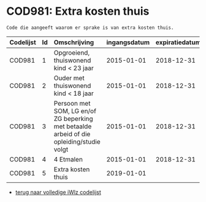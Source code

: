 # COD981: Extra kosten thuis	
	Code die aangeeft waarom er sprake is van extra kosten thuis.	
|Codelijst|Id|Omschrijving|ingangsdatum|expiratiedatum|mutatiedatum|mutatie|	
|:--|:--|:--|:--|:--|:--|:--|	
|	COD981	|	1	|	Opgroeiend, thuiswonend kind < 23 jaar	|	2015-01-01	|	2018-12-31	|	2018-07-01	|	vervallen	|
|	COD981	|	2	|	Ouder met thuiswonend kind < 18 jaar	|	2015-01-01	|	2018-12-31	|	2018-07-01	|	vervallen	|
|	COD981	|	3	|	Persoon met SOM, LG en/of ZG beperking met betaalde arbeid of die opleiding/studie volgt	|	2015-01-01	|	2018-12-31	|	2018-07-01	|	vervallen	|
|	COD981	|	4	|	4 Etmalen	|	2015-01-01	|	2018-12-31	|	2018-07-01	|	vervallen	|
|	COD981	|	5	|	Extra kosten thuis	|	2019-01-01	|		|	2018-07-01	|	toegevoegd	|

* [terug naar volledige iWlz codelijst](../../iWlz-codelijsten.md)

